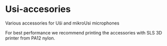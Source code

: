 # Usi-accesories
Various accessories for Uši and mikroUsi microphones

For best performance we recommend printing the accessories with SLS 3D printer from PA12 nylon.
